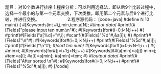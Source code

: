 题目：对10个数进行排序
1.程序分析：可以利用选择法，即从后9个比较过程中，选择一个最小的与第一个元素交换，下次类推，即用第二个元素与后8个进行比较，并进行交换。 　　　　　　 
2.程序源代码：
[code=java]
#define N 10
main()
{
	#[Keywords]int #i,j,min,tem,a[N];
	#/*input data*/
	#printf(#[Fields]"please input ten num:\n"#);
	#[Keywords]for#(i=0;i<N;i++)
	#{
		#printf(#[Fields]"a[%d]="#,i);
		#scanf(#[Fields]"%d"#,&a[i]);
	#}
	#printf(#[Fields]"\n"#);
	#[Keywords]for#(i=0;i<N;i++)
		#printf(#[Fields]"%5d"#,a[i]);
	#printf(#[Fields]"\n"#);
	#/*sort ten num*/
	#[Keywords]for#(i=0;i<N-1;i++)
	#{
		#min=i;
		#[Keywords]for#(j=i+1;j<N;j++)
			#[Keywords]if#(a[min]>a[j]) min=j;
		#tem=a[i];
		#a[i]=a[min];
		#a[min]=tem;
	#}
	#/*output data*/
	#printf(#[Fields]"After sorted \n"#);
	#[Keywords]for#(i=0;i<N;i++)
		#printf(#[Fields]"%5d"#,a[i]);
#}
[/code]